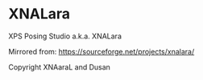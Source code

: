 # XNALara
XPS Posing Studio a.k.a. XNALara

Mirrored from: https://sourceforge.net/projects/xnalara/

Copyright XNAaraL and Dusan
